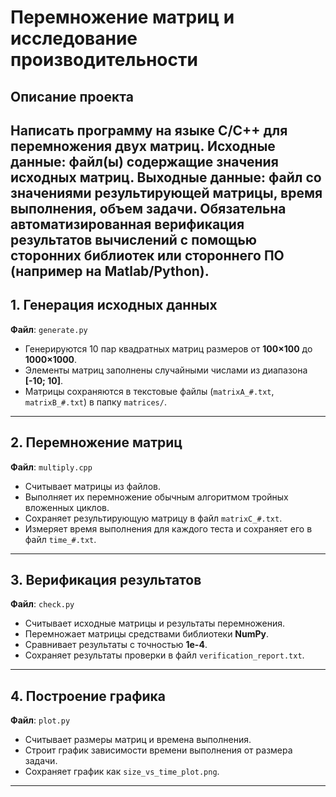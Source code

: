 # Перемножение матриц и исследование производительности

## Описание проекта
Написать программу на языке C/C++ для перемножения двух матриц. Исходные данные: файл(ы) содержащие значения исходных матриц. Выходные данные: файл со значениями результирующей матрицы, время выполнения, объем задачи. Обязательна автоматизированная верификация результатов вычислений с помощью сторонних библиотек или стороннего ПО (например на Matlab/Python).
---

## 1. Генерация исходных данных

**Файл**: `generate.py`

- Генерируются 10 пар квадратных матриц размеров от **100×100** до **1000×1000**.
- Элементы матриц заполнены случайными числами из диапазона **[-10; 10]**.
- Матрицы сохраняются в текстовые файлы (`matrixA_#.txt`, `matrixB_#.txt`) в папку `matrices/`.

---

## 2. Перемножение матриц

**Файл**: `multiply.cpp`

- Считывает матрицы из файлов.
- Выполняет их перемножение обычным алгоритмом тройных вложенных циклов.
- Сохраняет результирующую матрицу в файл `matrixC_#.txt`.
- Измеряет время выполнения для каждого теста и сохраняет его в файл `time_#.txt`.

---

## 3. Верификация результатов

**Файл**: `check.py`

- Считывает исходные матрицы и результаты перемножения.
- Перемножает матрицы средствами библиотеки **NumPy**.
- Сравнивает результаты с точностью **1e-4**.
- Сохраняет результаты проверки в файл `verification_report.txt`.

---

## 4. Построение графика

**Файл**: `plot.py`

- Считывает размеры матриц и времена выполнения.
- Строит график зависимости времени выполнения от размера задачи.
- Сохраняет график как `size_vs_time_plot.png`.

---




